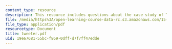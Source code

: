 ```yaml
---
content_type: resource
description: This resource includes questions about the case study of Tweeter.
file: /media/https%3A/open-learning-course-data-rc.s3.amazonaws.com/15-810-marketing-management-fall-2004/19e6768155bcf8690dffd7f7ff47edde_tweeter.pdf
file_type: application/pdf
resourcetype: Document
title: tweeter.pdf
uid: 19e67681-55bc-f869-0dff-d7f7ff47edde
---
```

